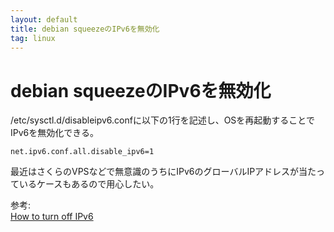 ```yaml
---
layout: default
title: debian squeezeのIPv6を無効化
tag: linux
---
```


# debian squeezeのIPv6を無効化

/etc/sysctl.d/disableipv6.confに以下の1行を記述し、OSを再起動することでIPv6を無効化できる。

    net.ipv6.conf.all.disable_ipv6=1

最近はさくらのVPSなどで無意識のうちにIPv6のグローバルIPアドレスが当たっているケースもあるので用心したい。

参考:  
[How to turn off IPv6](http://wiki.debian.org/DebianIPv6#How_to_turn_off_IPv6)
